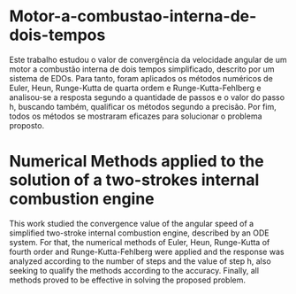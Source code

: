 # Motor-a-combustao-interna-de-dois-tempos
Este trabalho estudou o valor de convergência da velocidade angular de um motor a combustão interna de dois tempos simplificado, descrito por um sistema de EDOs. Para tanto, foram aplicados os métodos numéricos de Euler, Heun, Runge-Kutta de quarta ordem e Runge-Kutta-Fehlberg e analisou-se a resposta segundo a quantidade de passos e o valor do passo h, buscando também, qualificar os métodos segundo a precisão. Por fim, todos os métodos se mostraram eficazes para solucionar o problema proposto.

# Numerical Methods applied to the solution of a two-strokes internal combustion engine
This work studied the convergence value of the angular speed of a simplified two-stroke internal combustion engine, described by an ODE system. For that, the numerical methods of Euler, Heun, Runge-Kutta of fourth order and Runge-Kutta-Fehlberg were applied and the response was analyzed according to the number of steps and the value of step h, also seeking to qualify the methods according to the accuracy. Finally, all methods proved to be effective in solving the proposed problem.
